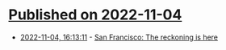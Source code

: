 # [Published on 2022-11-04](index.md)

* [2022-11-04, 16:13:11](https://news.ycombinator.com/item?id=33469091) - [San Francisco: The reckoning is here](http://www.yared.com/2022/09/san-francisco-reckoning-is-here.html)
